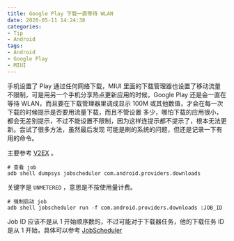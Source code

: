 ```yaml
---
title: Google Play 下载一直等待 WLAN
date: 2020-05-11 14:24:38
categories:
- Tip
- Android
tags:
- Android
- Google Play
- MIUI
---
```


手机设置了 Play 通过任何网络下载，MIUI 里面的下载管理器也设置了移动流量不限制，可是用另一个手机分享热点更新应用的时候，Google 
Play 还是会一直在等待 WLAN，而且要在下载管理器里调成显示 100M 或其他数值，才会在每一次下载的时候提示是否要用流量下载，而且不管设置
多少，哪怕下载的应用很小，都会无差别提示，不过不能设置不限制，因为这样连提示都不提示了，根本无法更新。尝试了很多方法，虽然最后发现
可能是刷的系统的问题，但还是记录一下有用的命令。

<!--more-->

主要参考 [V2EX](https://v2ex.com/t/461403) 。

```Shell
# 查看 job
adb shell dumpsys jobscheduler com.android.providers.downloads
```

关键字是 `UNMETERED` ，意思是不按使用量计费。

```Shell
# 强制启动 job
adb shell jobscheduler run -f com.android.providers.downloads :JOB_ID
```

Job ID 应该不是从 1 开始顺序数的，不过可能对于下载器任务，他的下载任务 ID 是从 1 开始，具体可以参考 
[JobScheduler](https://developer.android.com/reference/android/app/job/JobScheduler)